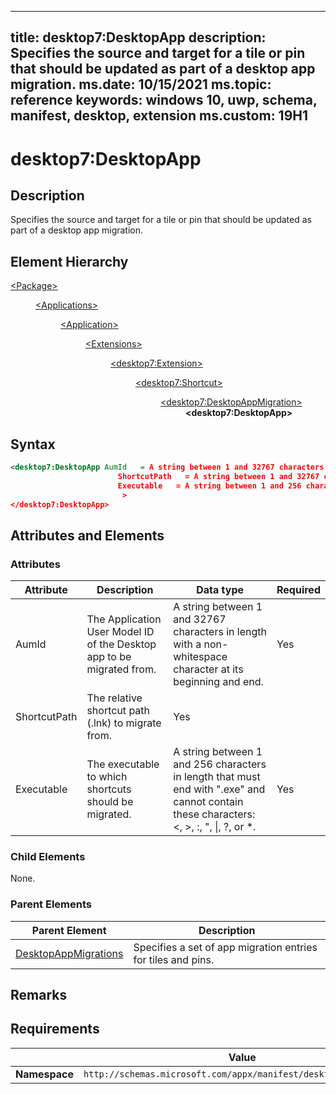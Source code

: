 ﻿---

title: desktop7:DesktopApp
description: Specifies the source and target for a tile or pin that should be updated as part of a desktop app migration.
ms.date: 10/15/2021
ms.topic: reference
keywords: windows 10, uwp, schema, manifest, desktop, extension 
ms.custom: 19H1
---

# desktop7:DesktopApp

## Description
Specifies the source and target for a tile or pin that should be updated as part of a desktop app migration.

## Element Hierarchy
<dl>
<dt><a href="element-package.md">&lt;Package&gt;</a></dt>
<dd>
<dl>
<dt><a href="element-applications.md">&lt;Applications&gt;</a></dt>
<dd>
<dl>
<dt><a href="element-application.md">&lt;Application&gt;</a></dt>
<dd>
<dl>
<dt><a href="element-1-extensions.md">&lt;Extensions&gt;</a></dt>
<dd>
<dl>
<dt><a href="element-desktop7-extension.md">&lt;desktop7:Extension&gt;</a></dt>
<dd>
<dl>
<dt><a href="element-desktop7-shortcut.md">&lt;desktop7:Shortcut&gt;</a></dt>
<dd>
<dl>
<dt><a href="element-desktop7-desktopappmigration.md">&lt;desktop7:DesktopAppMigration&gt;</a></dt>
<dd><b>&lt;desktop7:DesktopApp&gt;</b></dd>
</dl>
</dd>
</dl>
</dd>
</dl>
</dd>
</dl>
</dd>
</dl>
</dd>
</dl>
</dd>
</dl>


## Syntax

```xml
<desktop7:DesktopApp AumId   = A string between 1 and 32767 characters in length with a non-whitespace character at its beginning and end.
                        ShortcutPath   = A string between 1 and 32767 characters in length with a non-whitespace character at its beginning and end. 
                        Executable   = A string between 1 and 256 characters in length that must end with ".exe" and cannot contain these characters: <, >, :, ", |, ?, or *. 
                         >
</desktop7:DesktopApp>
```


## Attributes and Elements

### Attributes

| Attribute | Description | Data type | Required |
|-----------|-------------|-----------|----------|
| AumId | The Application User Model ID of the Desktop app to be migrated from. | A string between 1 and 32767 characters in length with a non-whitespace character at its beginning and end. | Yes |
| ShortcutPath | The relative shortcut path (.lnk) to migrate from. | Yes |
| Executable | The executable to which shortcuts should be migrated. | A string between 1 and 256 characters in length that must end with ".exe" and cannot contain these characters: <, >, :, ", \|, ?, or *. | Yes |

### Child Elements

None.

### Parent Elements

| Parent Element | Description |
|---------------|-------------|
| [DesktopAppMigrations](element-desktop7-desktopappmigrations.md) | Specifies a set of app migration entries for tiles and pins. |  


## Remarks



## Requirements

|               |     Value                                                        |
|---------------|-------------------------------------------------------------|
| **Namespace** | `http://schemas.microsoft.com/appx/manifest/desktop/windows10/7` |